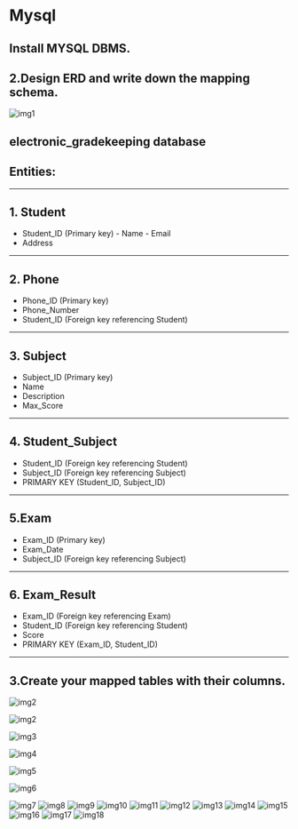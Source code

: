 # Mysql 
  ## Install MYSQL DBMS.
  ## 2.Design ERD and write down the mapping schema. 
![img1](https://github.com/heba-eldeabes/Mysql/blob/main/img/Screenshot%20from%202025-10-07%2000-28-01.png)
  ## electronic_gradekeeping database
  ## Entities:
  ---------
 ## 1. Student
   - Student_ID (Primary key)
    - Name
    - Email
  - Address
---------------------------------------------------------------
 ## 2. Phone
- Phone_ID (Primary key)
- Phone_Number
- Student_ID (Foreign key referencing Student)
---------------------------------------------------------------
 ## 3. Subject
- Subject_ID (Primary key)
- Name
- Description
- Max_Score
---------------------------------------------------------------
 ## 4. Student_Subject
- Student_ID (Foreign key referencing Student)
- Subject_ID (Foreign key referencing Subject)
- PRIMARY KEY (Student_ID, Subject_ID)
---------------------------------------------------------------
 ## 5.Exam
- Exam_ID (Primary key)
- Exam_Date
- Subject_ID (Foreign key referencing Subject)
---------------------------------------------------------------
## 6. Exam_Result
- Exam_ID (Foreign key referencing Exam)
- Student_ID (Foreign key referencing Student)
- Score
- PRIMARY KEY (Exam_ID, Student_ID)
---------------------------------------------------------------
 ## 3.Create your mapped tables with their columns. 
  ![img2](https://github.com/heba-eldeabes/Mysql/blob/main/img/Screenshot%20from%202025-10-13%2014-19-36.png) 

  ![img2](https://github.com/heba-eldeabes/Mysql/blob/main/img/Screenshot%20from%202025-10-13%2014-20-21.png)

  ![img3](https://github.com/heba-eldeabes/Mysql/blob/main/img/Screenshot%20from%202025-10-13%2014-20-37.png)
 
 ![img4](https://github.com/heba-eldeabes/Mysql/blob/main/img/Screenshot%20from%202025-10-13%2014-55-25.png)

 ![img5](https://github.com/heba-eldeabes/Mysql/blob/main/img/Screenshot%20from%202025-10-13%2014-55-43.png)

![img6](https://github.com/heba-eldeabes/Mysql/blob/main/img/Screenshot%20from%202025-10-13%2015-07-59.png)

![img7](https://github.com/heba-eldeabes/Mysql/blob/main/img/Screenshot%20from%202025-10-13%2015-10-11.png)
![img8](https://github.com/heba-eldeabes/Mysql/blob/main/img/Screenshot%20from%202025-10-13%2015-11-13.png)
![img9](https://github.com/heba-eldeabes/Mysql/blob/main/img/Screenshot%20from%202025-10-13%2015-11-44.png)
![img10](https://github.com/heba-eldeabes/Mysql/blob/main/img/Screenshot%20from%202025-10-13%2016-16-38.png)
![img11](https://github.com/heba-eldeabes/Mysql/blob/main/img/Screenshot%20from%202025-10-13%2016-21-14.png)
![img12](https://github.com/heba-eldeabes/Mysql/blob/main/img/Screenshot%20from%202025-10-13%2016-22-41.png)
![img13](https://github.com/heba-eldeabes/Mysql/blob/main/img/Screenshot%20from%202025-10-13%2016-47-06.png)
![img14](https://github.com/heba-eldeabes/Mysql/blob/main/img/Screenshot%20from%202025-10-14%2010-55-13.png)
![img15](https://github.com/heba-eldeabes/Mysql/blob/main/img/Screenshot%20from%202025-10-14%2011-02-08.png)
![img16](https://github.com/heba-eldeabes/Mysql/blob/main/img/Screenshot%20from%202025-10-14%2011-11-37.png)
![img17](https://github.com/heba-eldeabes/Mysql/blob/main/img/Screenshot%20from%202025-10-14%2011-21-00.png)
![img18](https://github.com/heba-eldeabes/Mysql/blob/main/img/Screenshot%20from%202025-10-14%2011-27-00.png)